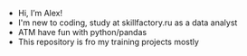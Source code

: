 - Hi, I’m Alex!
- I'm new to coding, study at skillfactory.ru as a data analyst
- ATM have fun with python/pandas
- This repository is fro my training projects mostly

<!---
xandervoron/xandervoron is a ✨ special ✨ repository because its `README.md` (this file) appears on your GitHub profile.
You can click the Preview link to take a look at your changes.
--->
